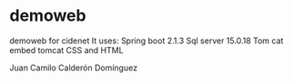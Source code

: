 # demoweb
demoweb for cidenet
It uses:
Spring boot 2.1.3
Sql server 15.0.18
Tom cat embed tomcat
CSS and HTML

Juan Camilo Calderón Domínguez
